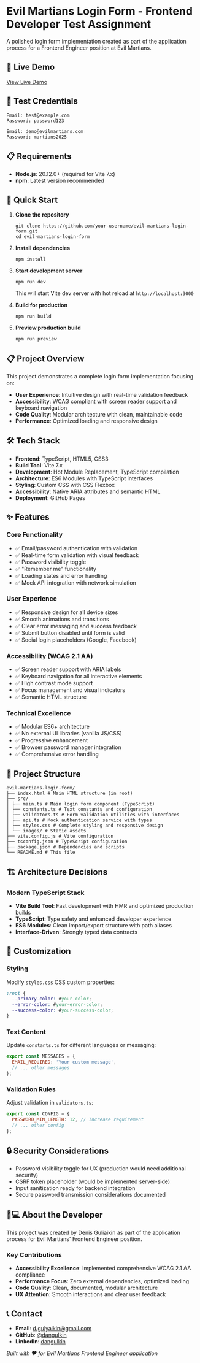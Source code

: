 # Evil Martians Login Form - Frontend Developer Test Assignment

A polished login form implementation created as part of the application process for a Frontend Engineer position at Evil Martians.

## 🚀 Live Demo

[View Live Demo](https://dangulkin.github.io/evil-martians-login-form/)

## 🎯 Test Credentials

```
Email: test@example.com
Password: password123

Email: demo@evilmartians.com  
Password: martians2025
```

## 📋 Requirements

- **Node.js**: 20.12.0+ (required for Vite 7.x)
- **npm**: Latest version recommended

## 🚀 Quick Start

1. **Clone the repository**
   ```
   git clone https://github.com/your-username/evil-martians-login-form.git
   cd evil-martians-login-form
   ```

2. **Install dependencies**
   ```
   npm install
   ```

3. **Start development server**
   ```
   npm run dev
   ```
   This will start Vite dev server with hot reload at `http://localhost:3000`

4. **Build for production**
   ```
   npm run build
   ```

5. **Preview production build**
   ```
   npm run preview
   ```

## 📋 Project Overview

This project demonstrates a complete login form implementation focusing on:
- **User Experience**: Intuitive design with real-time validation feedback
- **Accessibility**: WCAG compliant with screen reader support and keyboard navigation
- **Code Quality**: Modular architecture with clean, maintainable code
- **Performance**: Optimized loading and responsive design

## 🛠 Tech Stack

- **Frontend**: TypeScript, HTML5, CSS3
- **Build Tool**: Vite 7.x
- **Development**: Hot Module Replacement, TypeScript compilation
- **Architecture**: ES6 Modules with TypeScript interfaces
- **Styling**: Custom CSS with CSS Flexbox
- **Accessibility**: Native ARIA attributes and semantic HTML
- **Deployment**: GitHub Pages

## ✨ Features

### Core Functionality
- ✅ Email/password authentication with validation
- ✅ Real-time form validation with visual feedback
- ✅ Password visibility toggle
- ✅ "Remember me" functionality
- ✅ Loading states and error handling
- ✅ Mock API integration with network simulation

### User Experience
- ✅ Responsive design for all device sizes
- ✅ Smooth animations and transitions  
- ✅ Clear error messaging and success feedback
- ✅ Submit button disabled until form is valid
- ✅ Social login placeholders (Google, Facebook)

### Accessibility (WCAG 2.1 AA)
- ✅ Screen reader support with ARIA labels
- ✅ Keyboard navigation for all interactive elements
- ✅ High contrast mode support
- ✅ Focus management and visual indicators
- ✅ Semantic HTML structure

### Technical Excellence
- ✅ Modular ES6+ architecture
- ✅ No external UI libraries (vanilla JS/CSS)
- ✅ Progressive enhancement
- ✅ Browser password manager integration
- ✅ Comprehensive error handling

## 📁 Project Structure

```
evil-martians-login-form/
├── index.html # Main HTML structure (in root)
├── src/
│ ├── main.ts # Main login form component (TypeScript)
│ ├── constants.ts # Text constants and configuration
│ ├── validators.ts # Form validation utilities with interfaces
│ ├── api.ts # Mock authentication service with types
│ ├── styles.css # Complete styling and responsive design
│ └── images/ # Static assets
├── vite.config.js # Vite configuration
├── tsconfig.json # TypeScript configuration
├── package.json # Dependencies and scripts
└── README.md # This file
```

## 🏗 Architecture Decisions

### Modern TypeScript Stack
- **Vite Build Tool**: Fast development with HMR and optimized production builds
- **TypeScript**: Type safety and enhanced developer experience
- **ES6 Modules**: Clean import/export structure with path aliases
- **Interface-Driven**: Strongly typed data contracts

## 🔧 Customization

### Styling
Modify `styles.css` CSS custom properties:
```css
:root {
  --primary-color: #your-color;
  --error-color: #your-error-color;
  --success-color: #your-success-color;
}
```

### Text Content
Update `constants.ts` for different languages or messaging:
```javascript
export const MESSAGES = {
  EMAIL_REQUIRED: 'Your custom message',
  // ... other messages
};
```

### Validation Rules
Adjust validation in `validators.ts`:
```javascript
export const CONFIG = {
  PASSWORD_MIN_LENGTH: 12, // Increase requirement
  // ... other config
};
```

## 🔒 Security Considerations

- Password visibility toggle for UX (production would need additional security)
- CSRF token placeholder (would be implemented server-side)
- Input sanitization ready for backend integration
- Secure password transmission considerations documented

## 👨💻 About the Developer

This project was created by Denis Guliaikin as part of the application process for Evil Martians' Frontend Engineer position. 

### Key Contributions
- **Accessibility Excellence**: Implemented comprehensive WCAG 2.1 AA compliance
- **Performance Focus**: Zero external dependencies, optimized loading
- **Code Quality**: Clean, documented, modular architecture
- **UX Attention**: Smooth interactions and clear user feedback

## 📞 Contact

- **Email**: d.gulyaikin@gmail.com
- **GitHub**: [@dangulkin](https://github.com/dangulkin)
- **LinkedIn**: [dangulkin](https://linkedin.com/in/dangulkin)

*Built with ❤️ for Evil Martians Frontend Engineer application*